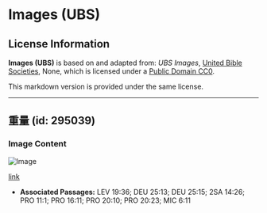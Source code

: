 # Images (UBS)

## License Information

**Images (UBS)** is based on and adapted from: _UBS Images_, [United Bible Societies](https://unitedbiblesocieties.org/), None, which is licensed under a [Public Domain CC0](https://creativecommons.org/public-domain/cc0/).

This markdown version is provided under the same license.



--------------------------------

## 重量 (id: 295039)

### Image Content

![Image](https://cdn.aquifer.bible/aquifer-content/resources/Media/WEB-0352_weights.jpg)

[link](https://cdn.aquifer.bible/aquifer-content/resources/Media/WEB-0352_weights.jpg)

* **Associated Passages:** LEV 19:36; DEU 25:13; DEU 25:15; 2SA 14:26; PRO 11:1; PRO 16:11; PRO 20:10; PRO 20:23; MIC 6:11

